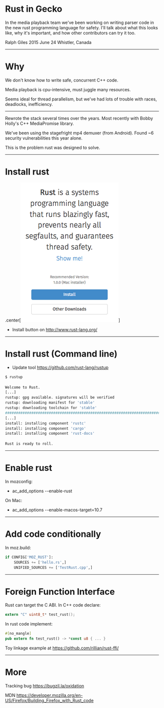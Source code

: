# Rust in Gecko

In the media playback team we've been working on writing parser code in the new
rust programming language for safety. I'll talk about what this looks like, why
it's important, and how other contributors can try it too.

Ralph Giles
2015 June 24
Whistler, Canada

---

# Why

We don't know how to write safe, concurrent C++ code.

Media playback is cpu-intensive, must juggle many resources.

Seems ideal for thread parallelism, but we've had lots of
trouble with races, deadlocks, inefficiency.

---

Rewrote the stack several times over the years. Most recently
with Bobby Holly's C++ MediaPromise library.

We've been using the stagefright mp4 demuxer (from Android).
Found ~6 security vulnerabilities this year alone.

This is the problem rust was designed to solve.

---

# Install rust

.center[![Rust installer website](rust-dl.png)]

- Install button on http://www.rust-lang.org/

---

# Install rust (Command line)

- Update tool https://github.com/rust-lang/rustup

```sh
$ rustup

Welcome to Rust.
[...]
rustup: gpg available. signatures will be verified
rustup: downloading manifest for 'stable'
rustup: downloading toolchain for 'stable'
######################################################################## 100.0%
[...]
install: installing component 'rustc'
install: installing component 'cargo'
install: installing component 'rust-docs'

Rust is ready to roll.
```

---

# Enable rust

In mozconfig:

- ac_add_options --enable-rust

On Mac:

- ac_add_options --enable-macos-target=10.7

---

# Add code conditionally

In moz.build:

```python
if CONFIG['MOZ_RUST']:
    SOURCES += ['hello.rs',]
    UNIFIED_SOURCES += ['TestRust.cpp',]
```

---

# Foreign Function Interface

Rust can target the C ABI. In C++ code declare:

```C
extern "C" uint8_t* test_rust();
```

In rust code implement:

```rust
#[no_mangle]
pub extern fn test_rust() -> *const u8 { ... }
```

Toy linkage example at
https://github.com/rillian/rust-ffi/

---

# More

Tracking bug https://bugzil.la/oxidation

MDN https://developer.mozilla.org/en-US/Firefox/Building_Firefox_with_Rust_code
